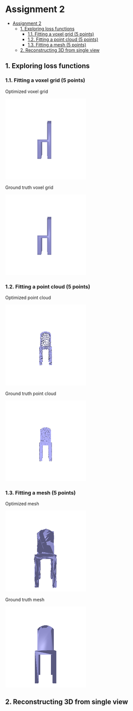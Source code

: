 # Assignment 2

- [Assignment 2](#assignment-2)
  - [1. Exploring loss functions](#1-exploring-loss-functions)
    - [1.1. Fitting a voxel grid (5 points)](#11-fitting-a-voxel-grid-5-points)
    - [1.2. Fitting a point cloud (5 points)](#12-fitting-a-point-cloud-5-points)
    - [1.3. Fitting a mesh (5 points)](#13-fitting-a-mesh-5-points)
  - [2. Reconstructing 3D from single view](#2-reconstructing-3d-from-single-view)

## 1. Exploring loss functions

### 1.1. Fitting a voxel grid (5 points)

Optimized voxel grid

![voxel_fit_src](data/voxel_fit_src.gif)

Ground truth voxel grid

![voxel_fit_tgt](data/voxel_fit_tgt.gif)

### 1.2. Fitting a point cloud (5 points)

Optimized point cloud

![point_cloud_fit_src](data/point_cloud_fit_src.gif)

Ground truth point cloud

![point_cloud_fit_tgt](data/point_cloud_fit_tgt.gif)

### 1.3. Fitting a mesh (5 points)

Optimized mesh

![mesh_fit_src](data/mesh_fit_src.gif)

Ground truth mesh

![mesh_fit_tgt](data/mesh_fit_tgt.gif)

## 2. Reconstructing 3D from single view
